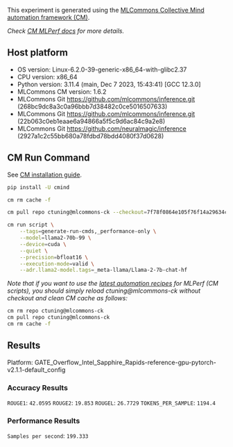 This experiment is generated using the [MLCommons Collective Mind automation framework (CM)](https://github.com/mlcommons/ck).

*Check [CM MLPerf docs](https://github.com/mlcommons/ck/tree/master/docs/mlperf) for more details.*

## Host platform

* OS version: Linux-6.2.0-39-generic-x86_64-with-glibc2.37
* CPU version: x86_64
* Python version: 3.11.4 (main, Dec  7 2023, 15:43:41) [GCC 12.3.0]
* MLCommons CM version: 1.6.2
* MLCommons Git https://github.com/mlcommons/inference.git (268bc9dc8a3c0a96bbb7d38482c0ce5016507633)
* MLCommons Git https://github.com/mlcommons/inference.git (22b063c0eb1eaae6a94866a5f5c9d6ac84c9a2e8)
* MLCommons Git https://github.com/neuralmagic/inference (2927a1c2c55bb680a78fdbd78bdd4080f37d0628)


## CM Run Command

See [CM installation guide](https://github.com/mlcommons/ck/blob/master/docs/installation.md).

```bash
pip install -U cmind

cm rm cache -f

cm pull repo ctuning@mlcommons-ck --checkout=7f78f0864e105f76f14a29634c880a79d4dd6620

cm run script \
	--tags=generate-run-cmds,_performance-only \
	--model=llama2-70b-99 \
	--device=cuda \
	--quiet \
	--precision=bfloat16 \
	--execution-mode=valid \
	--adr.llama2-model.tags=_meta-llama/Llama-2-7b-chat-hf
```
*Note that if you want to use the [latest automation recipes](https://access.cknowledge.org/playground/?action=scripts) for MLPerf (CM scripts),
 you should simply reload ctuning@mlcommons-ck without checkout and clean CM cache as follows:*

```bash
cm rm repo ctuning@mlcommons-ck
cm pull repo ctuning@mlcommons-ck
cm rm cache -f

```

## Results

Platform: GATE_Overflow_Intel_Sapphire_Rapids-reference-gpu-pytorch-v2.1.1-default_config

### Accuracy Results 
`ROUGE1`: `42.0595`
`ROUGE2`: `19.853`
`ROUGEL`: `26.7729`
`TOKENS_PER_SAMPLE`: `1194.4`

### Performance Results 
`Samples per second`: `199.333`
